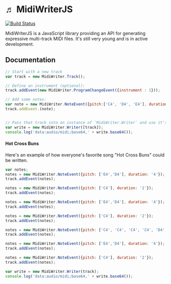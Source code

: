 &#9836; MidiWriterJS
===============
[![Build Status](https://travis-ci.org/grimmdude/MidiWriterJS.svg?branch=master)](https://travis-ci.org/grimmdude/MidiWriterJS)

MidiWriterJS is a JavaScript library providing an API for generating expressive multi-track MIDI files.  It's still very young and is in active development.

Documentation
------------
```javascript
// Start with a new track
var track = new MidiWriter.Track();

// Define an instrument (optional):
track.addEvent(new MidiWriter.ProgramChangeEvent({instrument : 1}));

// Add some notes:
var note = new MidiWriter.NoteEvent({pitch:['C4', 'D4', 'E4'], duration: '4'});
track.addEvent.(note);


// Pass that track into an instance of `MidiWriter.Writer` and use it's methods to build the file.
var write = new MidiWriter.Writer([track]);
console.log('data:audio/midi;base64,' + write.base64());
```
#### Hot Cross Buns
Here's an example of how everyone's favorite song "Hot Cross Buns" could be written.
```javascript
var notes;
notes = new MidiWriter.NoteEvent({pitch: ['E4','D4'], duration: '4'});
track.addEvent(notes);

notes = new MidiWriter.NoteEvent({pitch: ['C4'], duration: '2'});
track.addEvent(notes);

notes = new MidiWriter.NoteEvent({pitch: ['E4','D4'], duration: '4'});
track.addEvent(notes);

notes = new MidiWriter.NoteEvent({pitch: ['C4'], duration: '2'});
track.addEvent(notes);

notes = new MidiWriter.NoteEvent({pitch: ['C4', 'C4', 'C4', 'C4', 'D4', 'D4', 'D4', 'D4'], duration: '8'});
track.addEvent(notes);

notes = new MidiWriter.NoteEvent({pitch: ['E4','D4'], duration: '4'});
track.addEvent(notes);

notes = new MidiWriter.NoteEvent({pitch: ['C4'], duration: '2'});
track.addEvent(notes);

var write = new MidiWriter.Writer(track);
console.log('data:audio/midi;base64,' + write.base64());
```